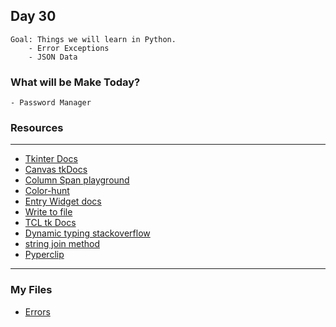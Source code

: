 ## Day 30
    Goal: Things we will learn in Python.
        - Error Exceptions
        - JSON Data

### What will be Make Today?
    - Password Manager

### Resources
---
- [Tkinter Docs](https://docs.python.org/3/library/tkinter.html)
- [Canvas tkDocs](https://tkdocs.com/tutorial/canvas.html)
- [Column Span playground](https://repl.it/@appbrewery/grid-columnspan-demo#main.py)
- [Color-hunt](https://colorhunt.co/)
- [Entry Widget docs](https://tkdocs.com/tutorial/widgets.html#entry)
- [Write to file](https://www.w3schools.com/python/python_file_write.asp)  
- [TCL tk Docs](http://tcl.tk/man/tcl8.6/TclCmd/after.htm)
- [Dynamic typing stackoverflow](https://stackoverflow.com/questions/11328920/is-python-strongly-typed)
- [string join method](https://www.w3schools.com/python/ref_string_join.asp)
- [Pyperclip](https://pypi.org/project/pyperclip/)

---
### My Files

- [Errors](errors.py)
